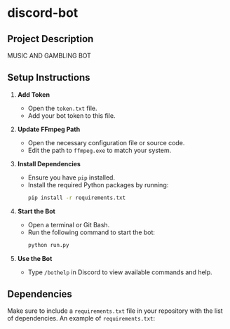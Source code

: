 # discord-bot

## Project Description
MUSIC AND GAMBLING BOT

## Setup Instructions

1. **Add Token**
   - Open the `token.txt` file.
   - Add your bot token to this file.

2. **Update FFmpeg Path**
   - Open the necessary configuration file or source code.
   - Edit the path to `ffmpeg.exe` to match your system.

3. **Install Dependencies**
   - Ensure you have `pip` installed.
   - Install the required Python packages by running:
     ```bash
     pip install -r requirements.txt
     ```

4. **Start the Bot**
   - Open a terminal or Git Bash.
   - Run the following command to start the bot:
     ```bash
     python run.py
     ```

5. **Use the Bot**
   - Type `/bothelp` in Discord to view available commands and help.

## Dependencies

Make sure to include a `requirements.txt` file in your repository with the list of dependencies. An example of `requirements.txt`:


